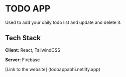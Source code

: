 # TODO APP

Used to add your daily todo list and update and delete it.




## Tech Stack

**Client:** React,  TailwindCSS

**Server:** Firebase

[Link to the website] (todoappabhi.netlify.app)
